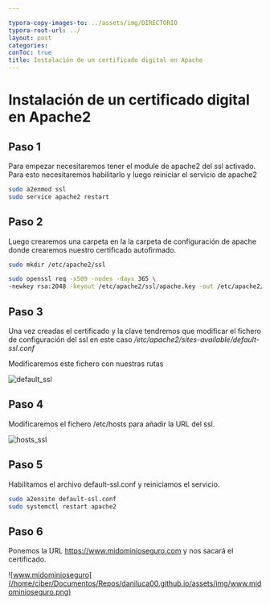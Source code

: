 ```yaml
---

typora-copy-images-to: ../assets/img/DIRECTORIO
typora-root-url: ../
layout: post
categories:
conToc: true
title: Instalación de un certificado digital en Apache
---
```


# Instalación de un certificado digital en Apache2



## Paso 1

Para empezar necesitaremos tener el module de apache2 del ssl activado. Para esto necesitaremos habilitarlo y luego reiniciar el servicio de apache2



```bash
sudo a2enmod ssl
sudo service apache2 restart
```




## Paso 2

Luego crearemos una carpeta en la la carpeta de configuración de apache donde crearemos nuestro certificado autofirmado.
```bash
sudo mkdir /etc/apache2/ssl

```


```bash
sudo openssl req -x509 -nodes -days 365 \ 
-newkey rsa:2048 -keyout /etc/apache2/ssl/apache.key -out /etc/apache2/ssl/apache.crt
```







## Paso 3

Una vez creadas el certificado y la clave tendremos que modificar el fichero de configuración del ssl en este caso */etc/apache2/sites-available/default-ssl.conf*

Modificaremos este fichero con nuestras rutas 



![default_ssl](/home/ciber/Documentos/Repos/daniluca00.github.io/assets/img/default_ssl.png)





## Paso 4

Modificaremos el fichero /etc/hosts para añadir la URL del ssl.

![hosts_ssl](/home/ciber/Documentos/Repos/daniluca00.github.io/assets/img/hosts_ssl.png)

## Paso 5

Habilitamos el archivo default-ssl.conf y reiniciamos el servicio.

```bash
sudo a2ensite default-ssl.conf
sudo systemctl restart apache2
```



## Paso 6

Ponemos la URL https://www.midominioseguro.com y nos sacará el certificado. 



![www.midominioseguro](/home/ciber/Documentos/Repos/daniluca00.github.io/assets/img/www.midominioseguro.png)



